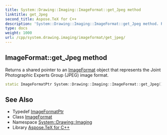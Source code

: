 ```yaml
---
title: System::Drawing::Imaging::ImageFormat::get_Jpeg method
linktitle: get_Jpeg
second_title: Aspose.TeX for C++
description: 'System::Drawing::Imaging::ImageFormat::get_Jpeg method. Returns a shared pointer to an ImageFormat object that represents the Joint Photographic Experts Group (JPEG) image format in C++.'
type: docs
weight: 1000
url: /cpp/system.drawing.imaging/imageformat/get_jpeg/
---
```

## ImageFormat::get_Jpeg method


Returns a shared pointer to an [ImageFormat](../) object that represents the Joint Photographic Experts Group (JPEG) image format.

```cpp
static ImageFormatPtr System::Drawing::Imaging::ImageFormat::get_Jpeg()
```

## See Also

* Typedef [ImageFormatPtr](../../imageformatptr/)
* Class [ImageFormat](../)
* Namespace [System::Drawing::Imaging](../../)
* Library [Aspose.TeX for C++](../../../)
